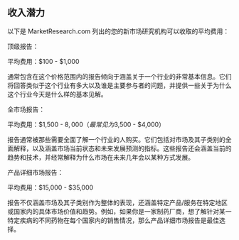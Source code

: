 ## 收入潜力

以下是 MarketResearch.com 列出的您的新市场研究机构可以收取的平均费用：

顶级报告：

平均费用：$100 - $1,000

通常包含在这个价格范围内的报告倾向于涵盖关于一个行业的非常基本信息。它们将回答类似于这个行业有多大以及谁是主要参与者的问题，并提供一些关于为什么这个行业今天是什么样的基本见解。

全市场报告：

平均费用：$1,500 - $8,000（最常见为$3,500 - $4,000）

报告通常被那些需要全面了解一个行业的人购买。它们包括对市场及其子类别的全面解释，以及涵盖市场当前状态和未来发展预测的指标。这些报告还会涵盖当前的趋势和技术，并经常解释为什么市场在未来几年会以某种方式发展。

产品详细市场报告：

平均费用：$15,000 - $35,000

报告不仅涵盖市场及其子类别作为整体的表现，还涵盖特定产品/服务在特定地区或国家内的具体市场价值和趋势。例如，如果你是一家制药厂商，想了解针对某一特定疾病的不同药物在每个国家内的销售情况，那么产品详细市场报告是最佳选择。
